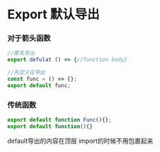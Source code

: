 # Export 默认导出

### 对于箭头函数

```jsx
//匿名导出
export defulat () => {//function body}

//先定义在导出
const func = () => {};
export default func;
```

### 传统函数

```jsx
export default function Func(){};
export default function(){}
```

default导出的内容在顶层 import的时候不用包裹起来